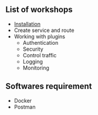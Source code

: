 ## List of workshops

- [Installation](https://github.com/up1/course-imc-devops-5-days/blob/main/api-gateway-with-kong/workshop/01-install.md)
- Create service and route
- Working with plugins
  - Authentication
  - Security
  - Control traffic
  - Logging
  - Monitoring
  
  
## Softwares requirement
* Docker
* Postman
